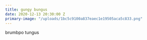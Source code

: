 ```yaml
---
title: gungy bungus
date: 2020-12-13 20:30:00 Z
primary-image: "/uploads/1bc5c9100a837eaec1e19505aca5c833.png"
---
```


brumbpo tungus